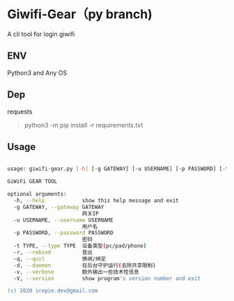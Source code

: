 # Giwifi-Gear（py branch)
A cli tool for login giwifi 

## ENV
Python3 and Any OS

## Dep
requests
> python3 -m pip install -r requirements.txt

## Usage
``` bash

usage: giwifi-gear.py [-h] [-g GATEWAY] [-u USERNAME] [-p PASSWORD] [-t TYPE] [-r] [-q] [-d] [-v] [-V]

GiWiFi GEAR TOOL

optional arguments:
  -h, --help            show this help message and exit
  -g GATEWAY, --gateway GATEWAY
                        网关IP
  -u USERNAME, --username USERNAME
                        用户名
  -p PASSWORD, --password PASSWORD
                        密码
  -t TYPE, --type TYPE  设备类型(pc/pad/phone)
  -r, --rebind          登出
  -q, --quit            换绑/绑定
  -d, --daemon          在后台守护运行(去除共享限制)
  -v, --verbose         额外输出一些技术性信息
  -V, --version         show program's version number and exit

(c) 2020 icepie.dev@gmail.com
``` 